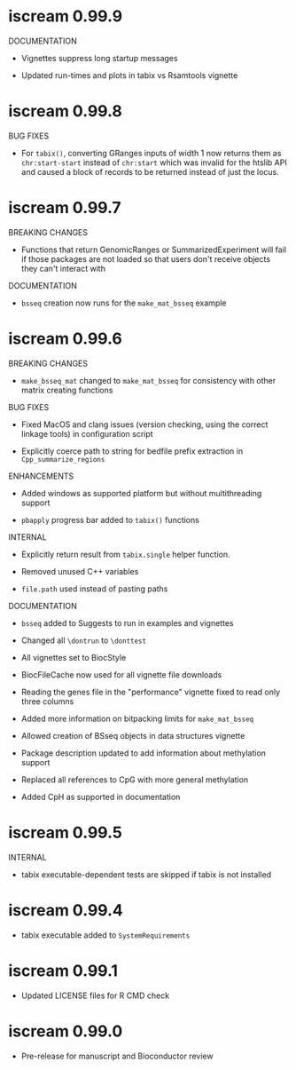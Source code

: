 # iscream 0.99.9

DOCUMENTATION

- Vignettes suppress long startup messages

- Updated run-times and plots in tabix vs Rsamtools vignette

# iscream 0.99.8

BUG FIXES

- For `tabix()`, converting GRanges inputs of width 1 now returns them as
  `chr:start-start` instead of `chr:start` which was invalid for the htslib API
  and caused a block of records to be returned instead of just the locus.

# iscream 0.99.7

BREAKING CHANGES

- Functions that return GenomicRanges or SummarizedExperiment
  will fail if those packages are not loaded so that users don't receive objects
  they can't interact with

DOCUMENTATION

- `bsseq` creation now runs for the `make_mat_bsseq` example

# iscream 0.99.6

BREAKING CHANGES

- `make_bsseq_mat` changed to `make_mat_bsseq` for consistency with other matrix
  creating functions

BUG FIXES

- Fixed MacOS and clang issues (version checking, using the correct linkage
  tools) in configuration script

- Explicitly coerce path to string for bedfile prefix extraction in
  `Cpp_summarize_regions`

ENHANCEMENTS

- Added windows as supported platform but without multithreading support

- `pbapply` progress bar added to `tabix()` functions

INTERNAL

- Explicitly return result from `tabix.single` helper function.

- Removed unused C++ variables

- `file.path` used instead of pasting paths

DOCUMENTATION

- `bsseq` added to Suggests to run in examples and vignettes

- Changed all `\dontrun` to `\donttest`

- All vignettes set to BiocStyle

- BiocFileCache now used for all vignette file downloads

- Reading the genes file in the "performance" vignette fixed to read only three
  columns

- Added more information on bitpacking limits for `make_mat_bsseq`

- Allowed creation of BSseq objects in data structures vignette

- Package description updated to add information about methylation support

- Replaced all references to CpG with more general methylation

- Added CpH as supported in documentation

# iscream 0.99.5

INTERNAL

- tabix executable-dependent tests are skipped if tabix is not installed

# iscream 0.99.4

- tabix executable added to `SystemRequirements`

# iscream 0.99.1

- Updated LICENSE files for R CMD check

# iscream 0.99.0

- Pre-release for manuscript and Bioconductor review
